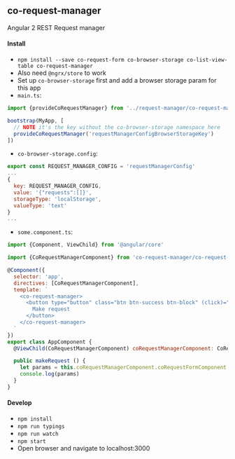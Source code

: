 ## co-request-manager

Angular 2 REST Request manager

#### Install

- `npm install --save co-request-form co-browser-storage co-list-view-table co-request-manager`
- Also need `@ngrx/store` to work
- Set up `co-browser-storage` first and add a browser storage param for this app
- `main.ts`:

```javascript
import {provideCoRequestManager} from '../request-manager/co-request-manager.provider'

bootstrap(MyApp, [
  // NOTE it's the key without the co-browser-storage namespace here
  provideCoRequestManager('requestManagerConfigBrowserStorageKey')
])
```

- `co-browser-storage.config`:

```javascript
export const REQUEST_MANAGER_CONFIG = 'requestManagerConfig'
...
{
  key: REQUEST_MANAGER_CONFIG,
  value: '{"requests":[]}',
  storageType: 'localStorage',
  valueType: 'text'
}
...
```

- `some.component.ts`:

```javascript
import {Component, ViewChild} from '@angular/core'

import {CoRequestManagerComponent} from 'co-request-manager/co-request-manager'

@Component({
  selector: 'app',
  directives: [CoRequestManagerComponent],
  template: `
    <co-request-manager>
      <button type="button" class="btn btn-success btn-block" (click)="makeRequest()">
        Make request
      </button>
    </co-request-manager>
  `
})
export class AppComponent {
  @ViewChild(CoRequestManagerComponent) coRequestManagerComponent: CoRequestManagerComponent

  public makeRequest () {
    let params = this.coRequestManagerComponent.coRequestFormComponent.request()
    console.log(params)
  }
}
```

#### Develop

- `npm install`
- `npm run typings`
- `npm run watch`
- `npm start`
- Open browser and navigate to localhost:3000